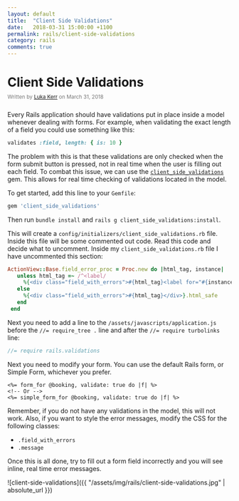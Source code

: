 ```yaml
---
layout: default
title:  "Client Side Validations"
date:   2018-03-31 15:00:00 +1100
permalink: rails/client-side-validations
category: rails
comments: true
---
```


# Client Side Validations

<small style="color: #777; top: -10px; position: relative">
  Written by <a href="https://github.com/lukakerr">Luka Kerr</a> on March 31, 2018
</small>

Every Rails application should have validations put in place inside a model whenever dealing with forms. For example, when validating the exact length of a field you could use something like this:

```ruby
validates :field, length: { is: 10 }
```

The problem with this is that these validations are only checked when the form submit button is pressed, not in real time when the user is filling out each field. To combat this issue, we can use the [`client_side_validations`](https://github.com/DavyJonesLocker/client_side_validations) gem. This allows for real time checking of validations located in the model.

To get started, add this line to your `Gemfile`:

```ruby
gem 'client_side_validations'
```

Then run `bundle install` and `rails g client_side_validations:install`.

This will create a `config/initializers/client_side_validations.rb` file. Inside this file will be some commented out code. Read this code and decide what to uncomment. Inside my `client_side_validations.rb` file I have uncommented this section:

```ruby
ActionView::Base.field_error_proc = Proc.new do |html_tag, instance|
   unless html_tag =~ /^<label/
     %{<div class="field_with_errors">#{html_tag}<label for="#{instance.send(:tag_id)}" class="message">#{instance.error_message.first}</label></div>}.html_safe
   else
     %{<div class="field_with_errors">#{html_tag}</div>}.html_safe
   end
 end
```

Next you need to add a line to the `/assets/javascripts/application.js` before the `//= require_tree .` line and after the `//= require turbolinks` line:

```javascript
//= require rails.validations
```

Next you need to modify your form. You can use the default Rails form, or Simple Form, whichever you prefer.

```erb
<%= form_for @booking, validate: true do |f| %>
<!-- Or -->
<%= simple_form_for @booking, validate: true do |f| %>
```

Remember, if you do not have any validations in the model, this will not work. Also, if you want to style the error messages, modify the CSS for the following classes:

* `.field_with_errors`
* `.message`

Once this is all done, try to fill out a form field incorrectly and you will see inline, real time error messages.

![client-side-validations]({{ "/assets/img/rails/client-side-validations.jpg" | absolute_url }})